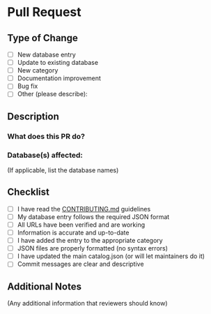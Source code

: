# Pull Request

## Type of Change

- [ ] New database entry
- [ ] Update to existing database
- [ ] New category
- [ ] Documentation improvement
- [ ] Bug fix
- [ ] Other (please describe):

## Description

### What does this PR do?


### Database(s) affected:
(If applicable, list the database names)


## Checklist

- [ ] I have read the [CONTRIBUTING.md](../CONTRIBUTING.md) guidelines
- [ ] My database entry follows the required JSON format
- [ ] All URLs have been verified and are working
- [ ] Information is accurate and up-to-date
- [ ] I have added the entry to the appropriate category
- [ ] JSON files are properly formatted (no syntax errors)
- [ ] I have updated the main catalog.json (or will let maintainers do it)
- [ ] Commit messages are clear and descriptive

## Additional Notes

(Any additional information that reviewers should know)
